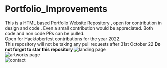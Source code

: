 # Portfolio_Improvements
This is a HTML based Portfolio Website Repository , open for contribution in design and code .
Even a small contribution would be appreciated. 
Both code and non code PRs can be pulled.<br>
Open for Hacktoberfest contributions for the year 2022. <br>
This repository will not be taking any pull requests after 31st October 22
<b> Do not forget to star this repository </b>
![landing page](https://user-images.githubusercontent.com/116797319/198341530-4bc93bc7-58e4-419d-b5de-832719710bb2.jpeg)<br>
![artworks page](https://user-images.githubusercontent.com/98814117/199017180-49a09403-731b-4acf-84cc-b97ba1d97e7f.png)<br>
![contact](https://user-images.githubusercontent.com/116797319/198341561-ef256504-0100-418b-85e0-b29dc14dfbf8.jpeg)

